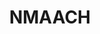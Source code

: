 ---
# This topic lives at
# https://digital.gov/topics/nmaahc

# Topic Title
title: "NMAACH"

# description — keep it short and clear
# summary: ""

# Weight
weight: 1

# For more information on managing topics,
# see https://github.com/GSA/digitalgov.gov/wiki/topics
---